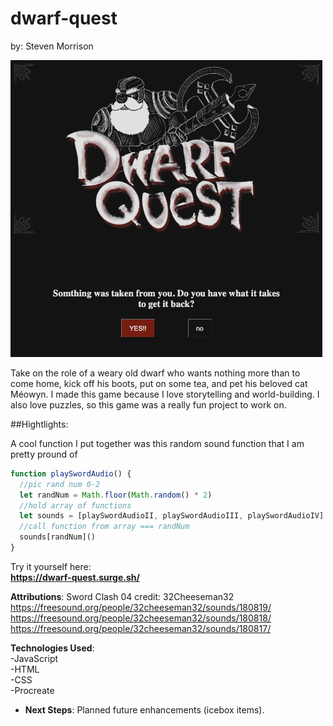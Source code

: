 # dwarf-quest
by: Steven Morrison

![Alt text](assets/images/DQScreenshot.png)


Take on the role of a weary old dwarf who wants nothing more than to come home, kick off his boots, put on some tea, and pet his beloved cat Méowyn. I made this game because I love storytelling and world-building. I also love puzzles, so this game was a really fun project to work on.

##Hightlights:  

A cool function I put together was this random sound function that I am pretty pround of

```js
function playSwordAudio() {
  //pic rand num 0-2
  let randNum = Math.floor(Math.random() * 2)
  //hold array of functions
  let sounds = [playSwordAudioII, playSwordAudioIII, playSwordAudioIV]
  //call function from array === randNum
  sounds[randNum]()
}
```

Try it yourself here:  
**https://dwarf-quest.surge.sh/**

**Attributions**: 
  Sword Clash 04 
    credit: 32Cheeseman32  
    https://freesound.org/people/32cheeseman32/sounds/180819/  
    https://freesound.org/people/32cheeseman32/sounds/180818/  
    https://freesound.org/people/32cheeseman32/sounds/180817/  

**Technologies Used**:  
  -JavaScript  
  -HTML  
  -CSS  
  -Procreate  

- **Next Steps**: Planned future enhancements (icebox items).
